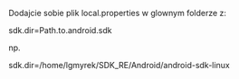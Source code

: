 Dodajcie sobie plik local.properties w glownym folderze z:

sdk.dir=Path.to.android.sdk

np.

sdk.dir=/home/lgmyrek/SDK_RE/Android/android-sdk-linux